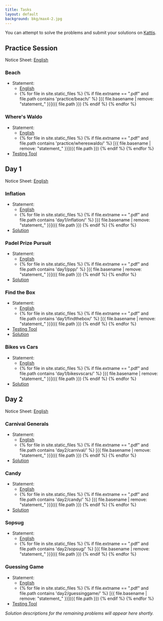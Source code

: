 ```yaml
---
title: Tasks
layout: default
background: bkg/max4-2.jpg
---
```


You can attempt to solve the problems and submit your solutions on [Kattis](https://open.kattis.com/problem-sources/European%20Girls%27%20Olympiad%20in%20Informatics%202023).

## Practice Session

Notice Sheet: [English](/assets/tasks/day1/notice.pdf)
<style>
.langlink:not(:last-child)::after {
  content: ",";
}
</style>

### Beach
  * Statement:
      * [English](/assets/tasks/practice/beach-ISC.pdf)
      * {% for file in site.static_files %} {% if file.extname == ".pdf" and file.path contains 'practice/beach/' %} <span class="langlink">[{{ file.basename | remove: "statement_" }}]({{ file.path }})</span> {% endif %} {% endfor %}

### Where's Waldo
  * Statement:
      * [English](/assets/tasks/practice/whereswaldo-ISC.pdf)
      * {% for file in site.static_files %} {% if file.extname == ".pdf" and file.path contains 'practice/whereswaldo/' %} <span class="langlink">[{{ file.basename | remove: "statement_" }}]({{ file.path }})</span> {% endif %} {% endfor %}
  * [Testing Tool](/assets/tasks/practice/whereswaldo/testing_tool.py)

## Day 1

Notice Sheet: [English](/assets/tasks/day1/notice.pdf)

### Inflation
  * Statement:
      * [English](/assets/tasks/day1/inflation.pdf)
      * {% for file in site.static_files %} {% if file.extname == ".pdf" and file.path contains 'day1/inflation/' %} <span class="langlink">[{{ file.basename | remove: "statement_" }}]({{ file.path }})</span> {% endif %} {% endfor %}
  * [Solution](/assets/solutions/day1/inflation.pdf)

### Padel Prize Pursuit
  * Statement:
      * [English](/assets/tasks/day1/ppp.pdf)
      * {% for file in site.static_files %} {% if file.extname == ".pdf" and file.path contains 'day1/ppp/' %} <span class="langlink">[{{ file.basename | remove: "statement_" }}]({{ file.path }})</span> {% endif %} {% endfor %}
  * [Solution](/assets/solutions/day1/ppp.pdf)

### Find the Box
  * Statement:
      * [English](/assets/tasks/day1/findthebox.pdf)
      * {% for file in site.static_files %} {% if file.extname == ".pdf" and file.path contains 'day1/findthebox/' %} <span class="langlink">[{{ file.basename | remove: "statement_" }}]({{ file.path }})</span> {% endif %} {% endfor %}
  * [Testing Tool](/assets/tasks/day1/findthebox/testing_tool.py)
  * [Solution](/assets/solutions/day1/findthebox.pdf)

### Bikes vs Cars
  * Statement:
      * [English](/assets/tasks/day1/bikesvscars.pdf)
      * {% for file in site.static_files %} {% if file.extname == ".pdf" and file.path contains 'day1/bikesvscars/' %} <span class="langlink">[{{ file.basename | remove: "statement_" }}]({{ file.path }})</span> {% endif %} {% endfor %}
  * [Solution](/assets/solutions/day1/bikesvscars.pdf)

## Day 2

Notice Sheet: [English](/assets/tasks/day1/notice.pdf)

### Carnival Generals
  * Statement:
      * [English](/assets/tasks/day2/carnival.pdf)
      * {% for file in site.static_files %} {% if file.extname == ".pdf" and file.path contains 'day2/carnival/' %} <span class="langlink">[{{ file.basename | remove: "statement_" }}]({{ file.path }})</span> {% endif %} {% endfor %}
  * [Solution](/assets/solutions/day2/carnivalgeneral.pdf)

### Candy
  * Statement:
      * [English](/assets/tasks/day2/candy.pdf)
      * {% for file in site.static_files %} {% if file.extname == ".pdf" and file.path contains 'day2/candy/' %} <span class="langlink">[{{ file.basename | remove: "statement_" }}]({{ file.path }})</span> {% endif %} {% endfor %}
  * [Solution](/assets/solutions/day2/candy.pdf)

### Sopsug
  * Statement:
      * [English](/assets/tasks/day2/sopsug.pdf)
      * {% for file in site.static_files %} {% if file.extname == ".pdf" and file.path contains 'day2/sopsug/' %} <span class="langlink">[{{ file.basename | remove: "statement_" }}]({{ file.path }})</span> {% endif %} {% endfor %}

### Guessing Game
  * Statement:
      * [English](/assets/tasks/day2/guessinggame.pdf)
      * {% for file in site.static_files %} {% if file.extname == ".pdf" and file.path contains 'day2/guessinggame/' %} <span class="langlink">[{{ file.basename | remove: "statement_" }}]({{ file.path }})</span> {% endif %} {% endfor %}
  * [Testing Tool](/assets/tasks/day2/guessinggame/testing_tool.py)

*Solution descriptions for the remaining problems will appear here shortly.*



